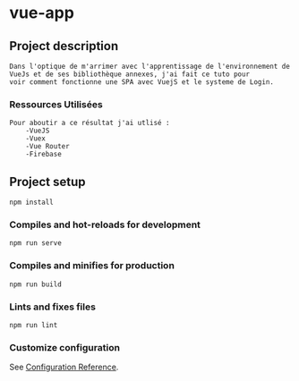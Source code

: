 # vue-app

## Project description
```
Dans l'optique de m'arrimer avec l'apprentissage de l'environnement de VueJs et de ses bibliothèque annexes, j'ai fait ce tuto pour 
voir comment fonctionne une SPA avec VuejS et le systeme de Login.   
```
### Ressources Utilisées
    Pour aboutir a ce résultat j'ai utlisé :
        -VueJS
        -Vuex
        -Vue Router
        -Firebase
## Project setup
```
npm install
```

### Compiles and hot-reloads for development
```
npm run serve
```

### Compiles and minifies for production
```
npm run build
```

### Lints and fixes files
```
npm run lint
```

### Customize configuration
See [Configuration Reference](https://cli.vuejs.org/config/).
